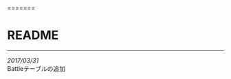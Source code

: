 =======
# README



----------------------------------------------------------------
_2017/03/31_  
Battleテーブルの追加

